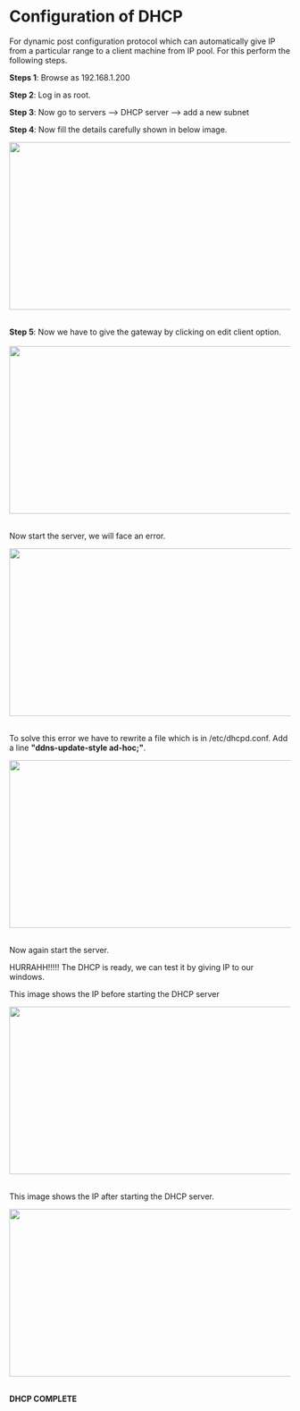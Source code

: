 # Configuration of DHCP

For dynamic post configuration protocol which can automatically give IP from a particular range to a client machine from IP pool. For this perform the following steps.

**Steps 1**: Browse as 192.168.1.200

**Step 2**: Log in as root.

**Step 3**: Now go to servers --> DHCP server --> add a new subnet 

**Step 4**: Now fill the details carefully shown in below image.

<img src="https://user-images.githubusercontent.com/52023930/77779210-2d807080-7078-11ea-98a3-23d32aa33943.png" width=700 height=300 />
<br><br>

<b>Step 5</b>: Now we have to give the gateway by clicking on edit client option.
<br><br>
<img src="https://user-images.githubusercontent.com/52023930/77779215-2eb19d80-7078-11ea-8caa-1b3c007c0d92.png" width=700 height=300 />
<br><br>

Now start the server, we will face an error.

<img src="https://user-images.githubusercontent.com/52023930/77779216-307b6100-7078-11ea-907c-57019242c829.png" width=700 height=300 />
<br><br>

 To solve this error we have to rewrite a file which is in /etc/dhcpd.conf.
Add a line <b>"ddns-update-style ad-hoc;"</b>.

<img src="https://user-images.githubusercontent.com/52023930/77779291-51dc4d00-7078-11ea-874b-80d4d7eca7b0.png" width=700 height=300 />
<br><br>

Now again start the server.

HURRAHH!!!!! The DHCP is ready, we can test it by giving IP to our windows.

This image shows the IP before starting the DHCP server 

<img src="https://user-images.githubusercontent.com/52023930/77779303-530d7a00-7078-11ea-966f-428a32ffe1be.png" width=700 height=300 />
<br><br>

This image shows the IP after starting the DHCP server.

<img src="https://user-images.githubusercontent.com/52023930/77779309-543ea700-7078-11ea-9d96-462d2fd7290e.png" width=700 height=300 />
<br><br>

<b>DHCP COMPLETE </b>
